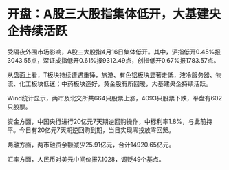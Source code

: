 # 开盘：A股三大股指集体低开，大基建央企持续活跃

受隔夜外围市场影响，A股三大股指4月16日集体低开。其中，沪指低开0.45%报3043.55点，深证成指低开0.61%报9312.49点，创指低开0.67%报1783.57点。

从盘面上看，T板块持续遭遇重锤，旅游、有色铝板块显著走低，液冷服务器、物流、化工板块低迷；中药板块造好，黄金股有所回暖，大基建央企持续活跃。

Wind统计显示，两市及北交所共664只股票上涨，4093只股票下跌，平盘有602只股票。

资金方面，中国央行进行20亿元7天期逆回购操作，中标利率1.8%，与此前持平。今日有20亿元7天期逆回购到期，当日实现零投放零回笼。

两融方面，两市融资余额减少25.91亿元，合计14920.65亿元。

汇率方面，人民币对美元中间价报7.1028，调贬49个基点。

